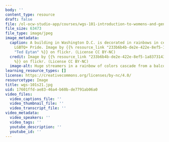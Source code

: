 ```yaml
---
body: ''
content_type: resource
draft: false
file: /ol-ocw-studio-app/courses/wgs-101-introduction-to-womens-and-gender-studies-spring-2021/wgs-101s21.jpg
file_size: 63473
file_type: image/jpeg
image_metadata:
  caption: A building in Washington D.C. is decorated in rainbows in celebration of
    LGBTQ+ Pride. Image by {{% resource_link "233b6b4b-de2e-422e-8ef5-1a83731438f9"
    "Ted Eytan" %}} on flickr. (License CC BY-NC)
  credit: Image by {{% resource_link "233b6b4b-de2e-422e-8ef5-1a83731438f9" "Ted Eytan"
    %}} on flickr. (License CC BY-NC)
  image-alt: Huge streamers in a rainbow of colors cascade from a balcony to the street.
learning_resource_types: []
license: https://creativecommons.org/licenses/by-nc/4.0/
resourcetype: Image
title: wgs-101s21.jpg
uid: 17601ffd-ae83-46a4-b60b-de7791ab06a0
video_files:
  video_captions_file: ''
  video_thumbnail_file: ''
  video_transcript_file: ''
video_metadata:
  video_speakers: ''
  video_tags: ''
  youtube_description: ''
  youtube_id: ''
---
```

